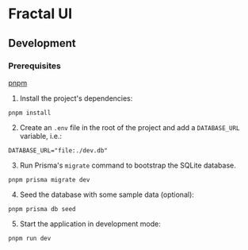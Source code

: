 # Fractal UI

## Development

### Prerequisites

[pnpm](https://pnpm.io/)

1. Install the project's dependencies:
```shell
pnpm install
```

2. Create an `.env` file in the root of the project and add a `DATABASE_URL` variable, i.e.:
```shell
DATABASE_URL="file:./dev.db"
```

3. Run Prisma's `migrate` command to bootstrap the SQLite database.
```shell
pnpm prisma migrate dev
```

4. Seed the database with some sample data (optional):
```shell
pnpm prisma db seed
```

5. Start the application in development mode:
```shell
pnpm run dev
```
